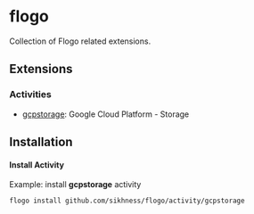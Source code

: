 # flogo

Collection of Flogo related extensions.

## Extensions

### Activities
* [gcpstorage](activity/gcpstorage): Google Cloud Platform - Storage

## Installation

#### Install Activity
Example: install **gcpstorage** activity

```bash
flogo install github.com/sikhness/flogo/activity/gcpstorage
```
